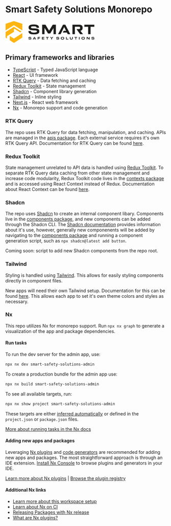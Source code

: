 # Smart Safety Solutions Monorepo

<a alt="Nx logo" href="https://smart-safety-solutions.com" target="_blank" rel="noreferrer"><img src="./packages/assets/src/lib/images/smart-safety-solutions-logo.webp" width="280"></a>

## Primary frameworks and libraries

- [TypeScript](https://www.typescriptlang.org/) - Typed JavaScript language
- [React](https://react.dev/) - UI framework
- [RTK Query](https://redux-toolkit.js.org/rtk-query/overview) - Data fetching and caching
- [Redux Toolkit](https://redux-toolkit.js.org/) - State management
- [Shadcn](https://ui.shadcn.com/) - Component library generation
- [Tailwind](https://tailwindcss.com/) - Inline styling
- [Next.js](https://nextjs.org/) - React web framework
- [Nx](https://nx.dev/) - Monorepo support and code generation

### RTK Query

The repo uses RTK Query for data fetching, manipulation, and caching. APIs are managed in the [apis package](./packages/apis/). Each external service requires it's own RTK Query API. Documentation for RTK Query can be found [here](https://redux-toolkit.js.org/rtk-query/overview).

### Redux Toolkit

State management unrelated to API data is handled using [Redux Toolkit](https://redux-toolkit.js.org/). To separate RTK Query data caching from other state management and increase code modularity, Redux Toolkit code lives in the [contexts package](./packages/contexts/) and is accessed using React Context instead of Redux. Documentation about React Context can be found [here](https://react.dev/learn/passing-data-deeply-with-context).

### Shadcn

The repo uses [Shadcn](https://ui.shadcn.com/) to create an internal component libary. Components live in the
[components package](./packages/components/), and new components can be added through the Shadcn CLI. The [Shadcn documentation](https://ui.shadcn.com/docs) provides information about it's use, however, generally new componenents will be added by navigating to the [components package](./packages/components/) and running a component generation script, such as `npx shadcn@latest add button`.

Coming soon: script to add new Shadcn components from the repo root.

### Tailwind

Styling is handled using [Tailwind](https://tailwindcss.com/). This allows for easily styling components directly in component files.

New apps will need their own Tailwind setup. Documentation for this can be found [here](https://ui.shadcn.com/docs/installation). This allows each app to set it's own theme colors and styles as necessary.

### Nx

This repo utilizes Nx for monorepo support. Run `npx nx graph` to generate a visualization of the app and package dependencies.

#### Run tasks

To run the dev server for the admin app, use:

```sh
npx nx dev smart-safety-solutions-admin
```

To create a production bundle for the admin app use:

```sh
npx nx build smart-safety-solutions-admin
```

To see all available targets, run:

```sh
npx nx show project smart-safety-solutions-admin
```

These targets are either [inferred automatically](https://nx.dev/concepts/inferred-tasks?utm_source=nx_project&utm_medium=readme&utm_campaign=nx_projects) or defined in the `project.json` or `package.json` files.

[More about running tasks in the Nx docs](https://nx.dev/features/run-tasks?utm_source=nx_project&utm_medium=readme&utm_campaign=nx_projects)

#### Adding new apps and packages

Leveraging [Nx plugins](https://nx.dev/concepts/nx-plugins?utm_source=nx_project&utm_medium=readme&utm_campaign=nx_projects) and [code generators](https://nx.dev/features/generate-code?utm_source=nx_project&utm_medium=readme&utm_campaign=nx_projects) are recommended for adding new apps and packages. The most straightforward approach is through an IDE extension. [Install Nx Console](https://nx.dev/getting-started/editor-setup?utm_source=nx_project&utm_medium=readme&utm_campaign=nx_projects) to browse plugins and generators in your IDE.

[Learn more about Nx plugins](https://nx.dev/concepts/nx-plugins?utm_source=nx_project&utm_medium=readme&utm_campaign=nx_projects) | [Browse the plugin registry](https://nx.dev/plugin-registry?utm_source=nx_project&utm_medium=readme&utm_campaign=nx_projects)

#### Additional Nx links

- [Learn more about this workspace setup](https://nx.dev/nx-api/next?utm_source=nx_project&utm_medium=readme&utm_campaign=nx_projects)
- [Learn about Nx on CI](https://nx.dev/ci/intro/ci-with-nx?utm_source=nx_project&utm_medium=readme&utm_campaign=nx_projects)
- [Releasing Packages with Nx release](https://nx.dev/features/manage-releases?utm_source=nx_project&utm_medium=readme&utm_campaign=nx_projects)
- [What are Nx plugins?](https://nx.dev/concepts/nx-plugins?utm_source=nx_project&utm_medium=readme&utm_campaign=nx_projects)
